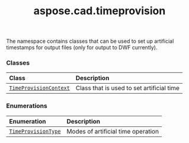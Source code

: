 ﻿---
title: aspose.cad.timeprovision
second_title: Aspose.CAD for Python via .NET API References
description: 
type: docs
weight: 10
url: /python-net/aspose.cad.timeprovision/
is_root: false
---

The namespace contains classes that can be used to set up artificial timestamps for output files (only for output to DWF currently).

### Classes
| Class | Description |
| :- | :- |
| [`TimeProvisionContext`](/cad/python-net/aspose.cad.timeprovision/timeprovisioncontext) | Class that is used to set artificial time |


### Enumerations
| Enumeration | Description |
| :- | :- |
| [`TimeProvisionType`](/cad/python-net/aspose.cad.timeprovision/timeprovisiontype) | Modes of artificial time operation |


